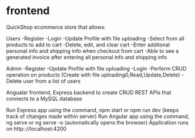 # frontend

QuickShop ecommerce store that allows: 

Users 
-Register
-Login
-Update Profile with file uploading
-Select from all products to add to cart 
-Delete, edit, and clear cart
-Enter additonal personal info and shipping info when checkout from cart 
-Able to see a generated invoice after entering all personal info and shipping info

Admin 
-Register 
-Update Profile with file uploading
-Login 
-Perform CRUD operation on products (Create with file uploading0,Read,Update,Delete)
-Delete user from a list of users


Angualar frontend, Express backend to create CRUD REST APIs that connects to a MySQL database

Run Express app using the command, npm start or npm run dev (keeps track of changes made within server)
Run Angular app using the command, ng serve or ng serve -o (automatically opens the browser)
Application runs on http:://localhost:4200
